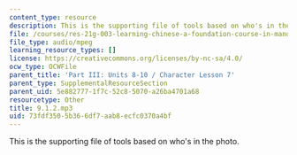 ```yaml
---
content_type: resource
description: This is the supporting file of tools based on who's in the photo.
file: /courses/res-21g-003-learning-chinese-a-foundation-course-in-mandarin-spring-2011/73fdf3505b366df7aab8ecfc0370a4bf_9.1.2.mp3
file_type: audio/mpeg
learning_resource_types: []
license: https://creativecommons.org/licenses/by-nc-sa/4.0/
ocw_type: OCWFile
parent_title: 'Part III: Units 8-10 / Character Lesson 7'
parent_type: SupplementalResourceSection
parent_uid: 5e882777-1f7c-52c8-5070-a26ba4701a68
resourcetype: Other
title: 9.1.2.mp3
uid: 73fdf350-5b36-6df7-aab8-ecfc0370a4bf
---
```

This is the supporting file of tools based on who's in the photo.